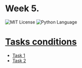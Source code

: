 # Week 5.
<img src="https://img.shields.io/github/license/DimaPermyakov/IU5?color=brightgreen" alt="MIT License"> <img src="https://img.shields.io/badge/language-Python-blue.svg" alt="Python Language">

# [Tasks conditions](https://github.com/IU5-IT/Digital-academy/wiki/Week-5)
- [Task 1](https://github.com/IU5-IT/Digital-academy/blob/main/Python-01/01-week-05-DimaPermyakov/main.py)
- [Task 2](https://github.com/IU5-IT/Digital-academy/blob/main/Python-01/01-week-05-DimaPermyakov/Classes.py)
